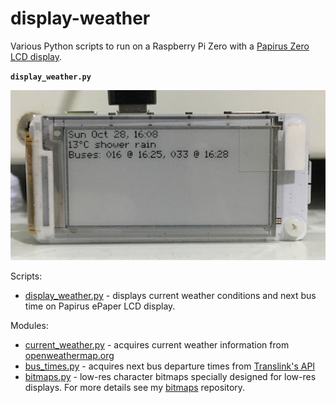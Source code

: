 # display-weather
Various Python scripts to run on a Raspberry Pi Zero with a [Papirus Zero LCD display](https://www.adafruit.com/product/3335).

**`display_weather.py`**

<img src="images/papirus-zero-display-2-sm.jpg" alt="Image of Papirus Zero Display showing current weather conditions and next bus times.">

Scripts:
 - [display_weather.py](display_weather.py) - displays current weather conditions and next bus time on Papirus ePaper LCD display.

Modules:
 - [current_weather.py](current_weather.py) - acquires current weather information from [openweathermap.org](https://openweathermap.org)
 - [bus_times.py](bus_times.py) - acquires next bus departure times from [Translink's API](https://developer.translink.ca/ServicesRtti/ApiReference)
 - [bitmaps.py](bitmaps.py) - low-res character bitmaps specially designed for low-res displays.  For more details see my [bitmaps](https://github.com/billtubbs/text-bitmaps) repository.
